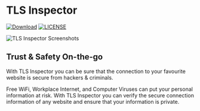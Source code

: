 # TLS Inspector

[![Download](https://img.shields.io/itunes/v/1100539810.svg?label=iTunes%20App%20Store&style=flat-square)](https://tlsinspector.com/dl.html)
[![LICENSE](https://img.shields.io/github/license/certificate-helper/TLS-Inspector.svg?style=flat-square)](https://github.com/ecnepsnai/ds/blob/master/LICENSE)

<img src="https://tlsinspector.com/static/img/screenshots.png" alt="TLS Inspector Screenshots" />

## Trust & Safety On-the-go

With TLS Inspector you can be sure that the connection to your favourite website is secure from hackers & criminals.

Free WiFi, Workplace Internet, and Computer Viruses can put your personal information at risk. With TLS Inspector you can verify the secure connection information of any website and ensure that your information is private.
